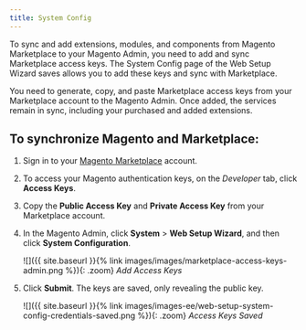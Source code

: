 ```yaml
---
title: System Config
---
```


To sync and add extensions, modules, and components from Magento Marketplace to your Magento Admin, you need to add and sync Marketplace access keys. The System Config page of the Web Setup Wizard saves allows you to add these keys and sync with Marketplace.

You need to generate, copy, and paste Marketplace access keys from your Marketplace account to the Magento Admin. Once added, the services remain in sync, including your purchased and added extensions.

## To synchronize Magento and Marketplace:

1.  Sign in to your [Magento Marketplace][1] account.

1.  To access your Magento authentication keys, on the _Developer_ tab, click **Access Keys**.

1.  Copy the **Public Access Key** and **Private Access Key** from your Marketplace account.

1.  In the Magento Admin, click **System** > **Web Setup Wizard**, and then click **System Configuration**.

    ![]({{ site.baseurl }}{% link images/images/marketplace-access-keys-admin.png %}){: .zoom}
    _Add Access Keys_

1.  Click **Submit**. The keys are saved, only revealing the public key.

    ![]({{ site.baseurl }}{% link images/images-ee/web-setup-system-config-credentials-saved.png %}){: .zoom}
    _Access Keys Saved_

[1]: https://marketplace.magento.com/
